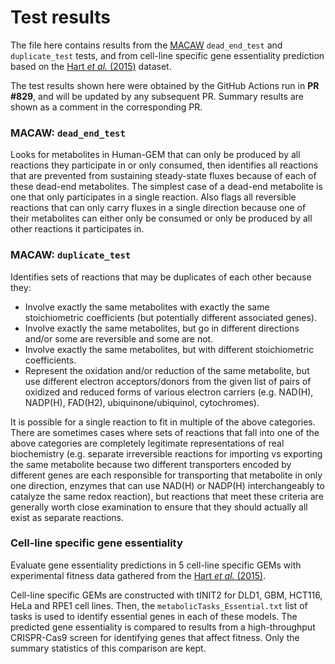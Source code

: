 # Test results

The file here contains results from the [MACAW](https://github.com/Devlin-Moyer/macaw) `dead_end_test` and `duplicate_test` tests, and from cell-line specific gene essentiality prediction based on the [Hart _et al._ (2015)](https://doi.org/10.1016/j.cell.2015.11.015) dataset.

The test results shown here were obtained by the GitHub Actions run in **PR #829**, and will be updated by any subsequent PR. Summary results are shown as a comment in the corresponding PR.

### MACAW: `dead_end_test`
Looks for metabolites in Human-GEM that can only be produced by all reactions they participate in or only consumed, then identifies all reactions that are prevented from sustaining steady-state fluxes because of each of these dead-end metabolites. The simplest case of a dead-end metabolite is one that only participates in a single reaction. Also flags all reversible reactions that can only carry fluxes in a single direction because one of their metabolites can either only be consumed or only be produced by all other reactions it participates in.

### MACAW: `duplicate_test`
Identifies sets of reactions that may be duplicates of each other because they:

- Involve exactly the same metabolites with exactly the same stoichiometric coefficients (but potentially different associated genes).
- Involve exactly the same metabolites, but go in different directions and/or some are reversible and some are not.
- Involve exactly the same metabolites, but with different stoichiometric coefficients.
- Represent the oxidation and/or reduction of the same metabolite, but use different electron acceptors/donors from the given list of pairs of oxidized and reduced forms of various electron carriers (e.g. NAD(H), NADP(H), FAD(H2), ubiquinone/ubiquinol, cytochromes).

It is possible for a single reaction to fit in multiple of the above categories. There are sometimes cases where sets of reactions that fall into one of the above categories are completely legitimate representations of real biochemistry (e.g. separate irreversible reactions for importing vs exporting the same metabolite because two different transporters encoded by different genes are each responsible for transporting that metabolite in only one direction, enzymes that can use NAD(H) or NADP(H) interchangeably to catalyze the same redox reaction), but reactions that meet these criteria are generally worth close examination to ensure that they should actually all exist as separate reactions.

### Cell-line specific gene essentiality
Evaluate gene essentiality predictions in 5 cell-line specific GEMs with experimental fitness data gathered from the [Hart _et al._ (2015)](https://doi.org/10.1016/j.cell.2015.11.015).

Cell-line specific GEMs are constructed with tINIT2 for DLD1, GBM, HCT116, HeLa and RPE1 cell lines. Then, the `metabolicTasks_Essential.txt` list of tasks is used to identify essential genes in each of these models. The predicted gene essentiality is compared to results from a high-throughput CRISPR-Cas9 screen for identifying genes that affect fitness. Only the summary statistics of this comparison are kept. 